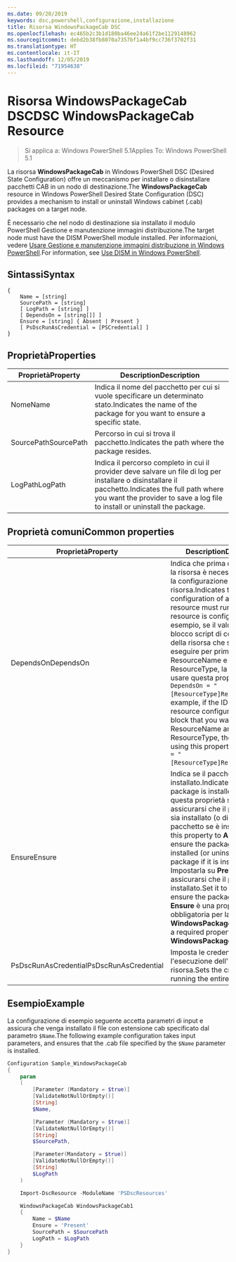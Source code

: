 ```yaml
---
ms.date: 09/20/2019
keywords: dsc,powershell,configurazione,installazione
title: Risorsa WindowsPackageCab DSC
ms.openlocfilehash: ec465b2c3b1d180ba46ee24a61f2be1129148962
ms.sourcegitcommit: debd2b38fb8070a7357bf1a4bf9cc736f3702f31
ms.translationtype: HT
ms.contentlocale: it-IT
ms.lasthandoff: 12/05/2019
ms.locfileid: "71954638"
---
```

# <a name="dsc-windowspackagecab-resource"></a><span data-ttu-id="f143f-103">Risorsa WindowsPackageCab DSC</span><span class="sxs-lookup"><span data-stu-id="f143f-103">DSC WindowsPackageCab Resource</span></span>

> <span data-ttu-id="f143f-104">Si applica a: Windows PowerShell 5.1</span><span class="sxs-lookup"><span data-stu-id="f143f-104">Applies To: Windows PowerShell 5.1</span></span>

<span data-ttu-id="f143f-105">La risorsa **WindowsPackageCab** in Windows PowerShell DSC (Desired State Configuration) offre un meccanismo per installare o disinstallare pacchetti CAB in un nodo di destinazione.</span><span class="sxs-lookup"><span data-stu-id="f143f-105">The **WindowsPackageCab** resource in Windows PowerShell Desired State Configuration (DSC) provides a mechanism to install or uninstall Windows cabinet (.cab) packages on a target node.</span></span>

<span data-ttu-id="f143f-106">È necessario che nel nodo di destinazione sia installato il modulo PowerShell Gestione e manutenzione immagini distribuzione.</span><span class="sxs-lookup"><span data-stu-id="f143f-106">The target node must have the DISM PowerShell module installed.</span></span> <span data-ttu-id="f143f-107">Per informazioni, vedere [Usare Gestione e manutenzione immagini distribuzione in Windows PowerShell](/windows-hardware/manufacture/desktop/use-dism-in-windows-powershell-s14).</span><span class="sxs-lookup"><span data-stu-id="f143f-107">For information, see [Use DISM in Windows PowerShell](/windows-hardware/manufacture/desktop/use-dism-in-windows-powershell-s14).</span></span>

## <a name="syntax"></a><span data-ttu-id="f143f-108">Sintassi</span><span class="sxs-lookup"><span data-stu-id="f143f-108">Syntax</span></span>

```Syntax
{
    Name = [string]
    SourcePath = [string]
    [ LogPath = [string] ]
    [ DependsOn = [string[]] ]
    Ensure = [string] { Absent | Present }
    [ PsDscRunAsCredential = [PSCredential] ]
}
```

## <a name="properties"></a><span data-ttu-id="f143f-109">Proprietà</span><span class="sxs-lookup"><span data-stu-id="f143f-109">Properties</span></span>

|<span data-ttu-id="f143f-110">Proprietà</span><span class="sxs-lookup"><span data-stu-id="f143f-110">Property</span></span> |<span data-ttu-id="f143f-111">Description</span><span class="sxs-lookup"><span data-stu-id="f143f-111">Description</span></span> |
|---|---|
|<span data-ttu-id="f143f-112">Nome</span><span class="sxs-lookup"><span data-stu-id="f143f-112">Name</span></span> |<span data-ttu-id="f143f-113">Indica il nome del pacchetto per cui si vuole specificare un determinato stato.</span><span class="sxs-lookup"><span data-stu-id="f143f-113">Indicates the name of the package for you want to ensure a specific state.</span></span> |
|<span data-ttu-id="f143f-114">SourcePath</span><span class="sxs-lookup"><span data-stu-id="f143f-114">SourcePath</span></span> |<span data-ttu-id="f143f-115">Percorso in cui si trova il pacchetto.</span><span class="sxs-lookup"><span data-stu-id="f143f-115">Indicates the path where the package resides.</span></span> |
|<span data-ttu-id="f143f-116">LogPath</span><span class="sxs-lookup"><span data-stu-id="f143f-116">LogPath</span></span> |<span data-ttu-id="f143f-117">Indica il percorso completo in cui il provider deve salvare un file di log per installare o disinstallare il pacchetto.</span><span class="sxs-lookup"><span data-stu-id="f143f-117">Indicates the full path where you want the provider to save a log file to install or uninstall the package.</span></span> |

## <a name="common-properties"></a><span data-ttu-id="f143f-118">Proprietà comuni</span><span class="sxs-lookup"><span data-stu-id="f143f-118">Common properties</span></span>

|<span data-ttu-id="f143f-119">Proprietà</span><span class="sxs-lookup"><span data-stu-id="f143f-119">Property</span></span> |<span data-ttu-id="f143f-120">Description</span><span class="sxs-lookup"><span data-stu-id="f143f-120">Description</span></span> |
|---|---|
|<span data-ttu-id="f143f-121">DependsOn</span><span class="sxs-lookup"><span data-stu-id="f143f-121">DependsOn</span></span> |<span data-ttu-id="f143f-122">Indica che prima di configurare la risorsa è necessario eseguire la configurazione di un'altra risorsa.</span><span class="sxs-lookup"><span data-stu-id="f143f-122">Indicates that the configuration of another resource must run before this resource is configured.</span></span> <span data-ttu-id="f143f-123">Ad esempio, se il valore di ID del blocco script di configurazione della risorsa che si vuole eseguire per primo è ResourceName e il tipo è ResourceType, la sintassi per usare questa proprietà è `DependsOn = "[ResourceType]ResourceName"`.</span><span class="sxs-lookup"><span data-stu-id="f143f-123">For example, if the ID of the resource configuration script block that you want to run first is ResourceName and its type is ResourceType, the syntax for using this property is `DependsOn = "[ResourceType]ResourceName"`.</span></span> |
|<span data-ttu-id="f143f-124">Ensure</span><span class="sxs-lookup"><span data-stu-id="f143f-124">Ensure</span></span> |<span data-ttu-id="f143f-125">Indica se il pacchetto è installato.</span><span class="sxs-lookup"><span data-stu-id="f143f-125">Indicates if the package is installed.</span></span> <span data-ttu-id="f143f-126">Impostare questa proprietà su **Absent** per assicurarsi che il pacchetto non sia installato (o disinstallare il pacchetto se è installato).</span><span class="sxs-lookup"><span data-stu-id="f143f-126">Set this property to **Absent** to ensure the package is not installed (or uninstall the package if it is installed).</span></span> <span data-ttu-id="f143f-127">Impostarla su **Present** per assicurarsi che il pacchetto sia installato.</span><span class="sxs-lookup"><span data-stu-id="f143f-127">Set it to **Present** to ensure the package is installed.</span></span> <span data-ttu-id="f143f-128">**Ensure** è una proprietà obbligatoria per la risorsa **WindowsPackageCab**.</span><span class="sxs-lookup"><span data-stu-id="f143f-128">**Ensure** is a required property on the **WindowsPackageCab** resource.</span></span> |
|<span data-ttu-id="f143f-129">PsDscRunAsCredential</span><span class="sxs-lookup"><span data-stu-id="f143f-129">PsDscRunAsCredential</span></span> |<span data-ttu-id="f143f-130">Imposta le credenziali per l'esecuzione dell'intera risorsa.</span><span class="sxs-lookup"><span data-stu-id="f143f-130">Sets the credential for running the entire resource as.</span></span> |

## <a name="example"></a><span data-ttu-id="f143f-131">Esempio</span><span class="sxs-lookup"><span data-stu-id="f143f-131">Example</span></span>

<span data-ttu-id="f143f-132">La configurazione di esempio seguente accetta parametri di input e assicura che venga installato il file con estensione cab specificato dal parametro `$Name`.</span><span class="sxs-lookup"><span data-stu-id="f143f-132">The following example configuration takes input parameters, and ensures that the .cab file specified by the `$Name` parameter is installed.</span></span>

```powershell
Configuration Sample_WindowsPackageCab
{
    param
    (
        [Parameter (Mandatory = $true)]
        [ValidateNotNullOrEmpty()]
        [String]
        $Name,

        [Parameter (Mandatory = $true)]
        [ValidateNotNullOrEmpty()]
        [String]
        $SourcePath,

        [Parameter(Mandatory = $true)]
        [ValidateNotNullOrEmpty()]
        [String]
        $LogPath
    )

    Import-DscResource -ModuleName 'PSDscResources'

    WindowsPackageCab WindowsPackageCab1
    {
        Name = $Name
        Ensure = 'Present'
        SourcePath = $SourcePath
        LogPath = $LogPath
    }
}
```